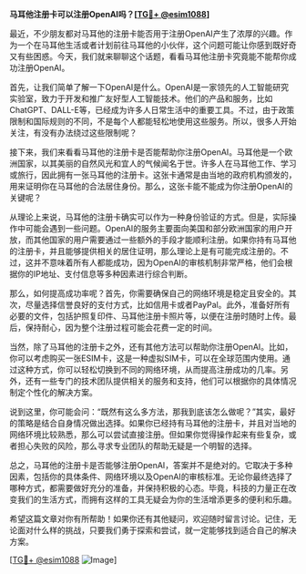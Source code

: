 **马耳他注册卡可以注册OpenAI吗？[[TG💪+ @esim1088](https://t.me/s/esim1088)]**

最近，不少朋友都对马耳他的注册卡能否用于注册OpenAI产生了浓厚的兴趣。作为一个在马耳他生活或者计划前往马耳他的小伙伴，这个问题可能让你感到既好奇又有些困惑。今天，我们就来聊聊这个话题，看看马耳他注册卡究竟能不能帮你成功注册OpenAI。

首先，让我们简单了解一下OpenAI是什么。OpenAI是一家领先的人工智能研究实验室，致力于开发和推广友好型人工智能技术。他们的产品和服务，比如ChatGPT、DALL-E等，已经成为许多人日常生活中的重要工具。不过，由于政策限制和国际规则的不同，不是每个人都能轻松地使用这些服务。所以，很多人开始关注，有没有办法绕过这些限制呢？

接下来，我们来看看马耳他的注册卡是否能帮助你注册OpenAI。马耳他是一个欧洲国家，以其美丽的自然风光和宜人的气候闻名于世。许多人在马耳他工作、学习或旅行，因此拥有一张马耳他的注册卡。这张卡通常是由当地的政府机构颁发的，用来证明你在马耳他的合法居住身份。那么，这张卡能不能成为你注册OpenAI的关键呢？

从理论上来说，马耳他的注册卡确实可以作为一种身份验证的方式。但是，实际操作中可能会遇到一些问题。OpenAI的服务主要面向美国和部分欧洲国家的用户开放，而其他国家的用户需要通过一些额外的手段才能顺利注册。如果你持有马耳他的注册卡，并且能够提供相关的居住证明，那么理论上是有可能完成注册的。不过，这并不意味着所有人都能成功，因为OpenAI的审核机制非常严格，他们会根据你的IP地址、支付信息等多种因素进行综合判断。

那么，如何提高成功率呢？首先，你需要确保自己的网络环境是稳定且安全的。其次，尽量选择信誉良好的支付方式，比如信用卡或者PayPal。此外，准备好所有必要的文件，包括护照复印件、马耳他注册卡照片等，以便在注册时随时上传。最后，保持耐心，因为整个注册过程可能会花费一定的时间。

当然，除了马耳他的注册卡之外，还有其他方法可以帮助你注册OpenAI。比如，你可以考虑购买一张ESIM卡，这是一种虚拟SIM卡，可以在全球范围内使用。通过这种方式，你可以轻松切换到不同的网络环境，从而提高注册成功的几率。另外，还有一些专门的技术团队提供相关的服务和支持，他们可以根据你的具体情况制定个性化的解决方案。

说到这里，你可能会问：“既然有这么多方法，那我到底该怎么做呢？”其实，最好的策略是结合自身情况做出选择。如果你已经持有马耳他的注册卡，并且对当地的网络环境比较熟悉，那么可以尝试直接注册。但如果你觉得操作起来有些复杂，或者担心失败的风险，那么寻求专业团队的帮助无疑是一个明智的选择。

总之，马耳他的注册卡是否能够注册OpenAI，答案并不是绝对的。它取决于多种因素，包括你的具体条件、网络环境以及OpenAI的审核标准。无论你最终选择了哪种方式，都需要做好充分的准备，并保持积极的心态。毕竟，科技的力量正在改变我们的生活方式，而拥有这样的工具无疑会为你的生活增添更多的便利和乐趣。

希望这篇文章对你有所帮助！如果你还有其他疑问，欢迎随时留言讨论。记住，无论面对什么样的挑战，只要我们勇于探索和尝试，就一定能够找到适合自己的解决方案。

[[TG💪+ @esim1088](https://t.me/s/esim1088) ![Image](https://i.postimg.cc/4NQfJmqS/Snipaste-2025-05-13-00-14-12.png)]